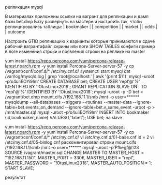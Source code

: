 репликация mysql

В материалах приложены ссылки на вагрант для репликации и дамп базы bet.dmp
Базу развернуть на мастере и настроить так, чтобы реплицировались таблицы:
| bookmaker          |
| competition        |
| market             |
| odds               |
| outcome

Настроить GTID репликацию x варианты которые принимаются к сдаче
рабочий вагрантафайл
скрины или логи SHOW TABLES
конфиги
пример в логе изменения строки и появления строки на реплике
на master

yum install https://repo.percona.com/yum/percona-release-latest.noarch.rpm -y
yum install Percona-Server-server-57 -y
cp /vagrant/conf/conf.d/* /etc/my.cnf.d/
systemctl start mysql
cat /var/log/mysqld.log | grep 'root@localhost:' | awk '{print $11}'
mysql -uroot -p'o4u!iEOYi9Im'
CREATE DATABASE bet;
CREATE USER 'repl'@'%' IDENTIFIED BY '!OtusLinux2018';
GRANT REPLICATION SLAVE ON *.* TO 'repl'@'%' IDENTIFIED BY '!OtusLinux2018';
mysql -uroot -p -D bet < /vagrant/bet.dmp
mount.cifs //192.168.11.1/smb /mnt -o user=******
mysqldump --all-databases --triggers --routines --master-data --ignore-table=bet.events_on_demand --ignore-table=bet.v_same_event -uroot -p > /mnt/master.sql
mysql -uroot -p'o4u!iEOYi9Im'
INSERT INTO bookmaker (id,bookmaker_name) VALUES(1,'1xbet');
USE bet;
на slave

yum install https://repo.percona.com/yum/percona-release-latest.noarch.rpm -y
yum install Percona-Server-server-57 -y
cp /vagrant/conf/conf.d/* /etc/my.cnf.d/
vi /etc/my.cnf.d/01-base.cnf  id = 2
vi /etc/my.cnf.d/05-binlog.cnf раскоментировал строки
mount.cifs //192.168.11.1/smb /mnt -o user=******
mysql -uroot -p'Pfkegf@123
SOURCE /vagrant/master.sql
CHANGE MASTER TO MASTER_HOST = "192.168.11.150", MASTER_PORT = 3306, MASTER_USER = "repl", MASTER_PASSWORD = "!OtusLinux2018", MASTER_AUTO_POSITION = 1;
START SLAVE;

результат
